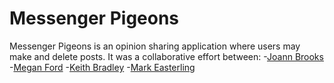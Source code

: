 # Messenger Pigeons
Messenger Pigeons is an opinion sharing application where users may make and delete posts. It was a collaborative effort between:
-[Joann Brooks](https://github.com/jbrooks036)
-[Megan Ford](https://github.com/MeganCFord)
-[Keith Bradley](https://github.com/keithbradley1)
-[Mark Easterling](https://github.com/markeasterling)
